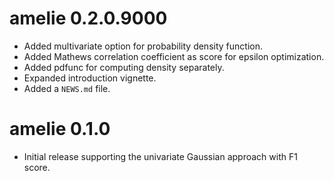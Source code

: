 # amelie 0.2.0.9000

* Added multivariate option for probability density function.
* Added Mathews correlation coefficient as score for epsilon optimization.
* Added pdfunc for computing density separately.
* Expanded introduction vignette.
* Added a `NEWS.md` file.

# amelie 0.1.0

* Initial release supporting the univariate Gaussian approach with F1 score.